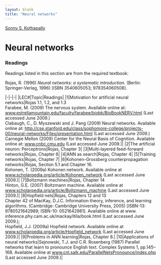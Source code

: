 ```yaml
---
layout: blank
title: "Neural networks"
---
```

[Sonny S. Kothapally](/)

# Neural networks

### Readings

Readings listed in this section are from the required textbook:

Rojas, R. (1996) *Neural networks: a systematic introduction.* (Berlin: Springer-Verlag, 1996) [ISBN 3540605053; 978354060508].

|-|-|-|
|LEC#|Topic|Readings|
|1|Motivation for artificial neural networks|Rojas 1.1, 1.2, and 1.3<br/>Farabee, M. (2009) The nervous system. Available online at: www.estrellamountain.edu/faculty/farabee/biobk/BioBookNERV.html (Last accessed June 2009.)<br/>Clabaugh, C., D. Myszewski and J. Pang (2009) Neural networks. Available online at: http://cse.stanford.edu/class/sophomore-college/projects-00/neural-networks/Files/presentation.html (Last accessed June 2009.)<br/>Carnegie Mellon (2009) Center for the Neural Basis of Cognition. Available online at: www.cnbc.cmu.edu (Last accessed June 2009.)|
|2|The artificial neuron: Perceptrons|Rojas, Chapter 3|
|3|Multi-layered feed-forward networks|Rojas, Chapter 6|
|4|ANN as search|Rojas, Chapter 4|
|5|Training networks|Rojas, Chapter 7|
|6|Kohonen-Grossberg counterpropagation networks|Rojas, Section 5.1 and Chapter 16.<br/>Kohonen, T. (2009a) Kohonen network. Available online at www.scholarpedia.org/article/Kohonen_network (Last accessed June 2009.)|
|7|Boltzmann machines|Rojas, Chapter 14<br/>Hinton, G.E. (2007) Boltzmann machine. Available online at www.scholarpedia.org/article/Boltzmann_machine (Last accessed June 2009.)|
|8|Hopfield nets|Rojas, Chapters 12 and 13<br/>Chapter 42 of MacKay, D.J.C. Information theory, inference, and learning algorithms. (Cambridge: Cambridge University Press, 2005) [ISBN-13: 9780521642989; ISBN-10: 0521642981]. Available online at www. inference.phy.cam.ac.uk/mackay/itila/book.html (Last accessed June 2009.);<br/>Hopfield, J.J. (2009a) Hopfield network. Available online at www.scholarpedia.org/article/Hopfield_network (Last accessed June 2009.)|
|9|Problems in ANN learning|Rojas, Chapter 8.|
|10|Applications of neural networks|Sejnowski, T.J. and C.R. Rosenberg (1987) Parallel networks that learn to pronounce English text. Complex Systems 1, pp.145–168. Available online at www.cnl.salk.edu/ParallelNetsPronounce/index.php (Last accessed June 2009.)|